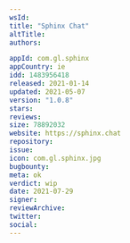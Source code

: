 ```yaml
---
wsId: 
title: "Sphinx Chat"
altTitle: 
authors:

appId: com.gl.sphinx
appCountry: ie
idd: 1483956418
released: 2021-01-14
updated: 2021-05-07
version: "1.0.8"
stars: 
reviews: 
size: 78892032
website: https://sphinx.chat
repository: 
issue: 
icon: com.gl.sphinx.jpg
bugbounty: 
meta: ok
verdict: wip
date: 2021-07-29
signer: 
reviewArchive:
twitter: 
social:
---
```


